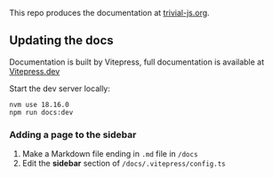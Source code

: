 


This repo produces the documentation at [trivial-js.org](https://www.trivial-js.org).

## Updating the docs
Documentation is built by Vitepress, full documentation is available at [Vitepress.dev](https://vitepress.dev)

Start the dev server locally:
```
nvm use 18.16.0
npm run docs:dev
```

### Adding a page to the sidebar
1. Make a Markdown file ending in `.md` file in `/docs`
2. Edit the **sidebar** section of `/docs/.vitepress/config.ts`

